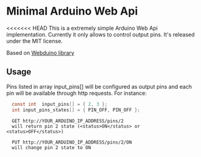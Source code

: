 Minimal Arduino Web Api
======

<<<<<<< HEAD
This is a extremely simple Arduino Web Api implementation. Currently it only allows to control output pins.
It's released under the MIT license.

Based on [Webduino library](https://github.com/sirleech/Webduino)

## Usage

Pins listed in array input_pins[] will be configured as output pins and each pin will be available through http requests. For instance:

```C
  const int  input_pins[] = { 2, 3 };
  int input_pins_states[] = { PIN_OFF, PIN_OFF };

```

```
  GET http://YOUR_ARDUINO_IP_ADDRESS/pins/2
  will return pin 2 state (<status>ON</status> or <status>OFF</status>)

  PUT http://YOUR_ARDUINO_IP_ADDRESS/pins/2/ON
  will change pin 2 state to ON
```

